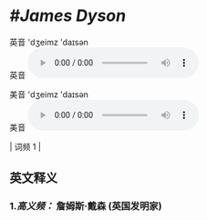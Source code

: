 # ***\#James Dyson*** 
英音 'dʒeimz 'daɪsən  
英音
<audio src="./media/James Dyson-B.aac" controls="controls"></audio>

美音 'dʒeimz 'daɪsən  
美音
<audio src="./media/James Dyson.aac" controls="controls"></audio>



| 词频 1 |  

英文释义
---
### 1.*高义频：* **詹姆斯·戴森 (英国发明家)**  



